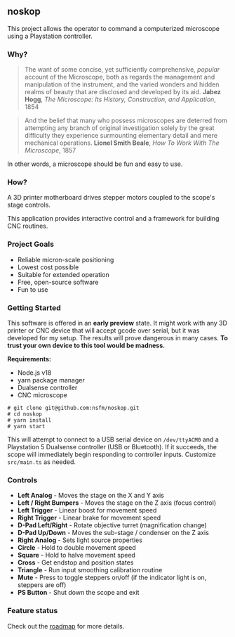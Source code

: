 ## noskop

This project allows the operator to command a computerized microscope using a Playstation controller.

### Why?

> The want of some concise, yet sufficiently comprehensive, _popular_ account of the Microscope, both as regards the management and manipulation of the instrument, and the varied wonders and hidden realms of beauty that are disclosed and developed by its aid. **Jabez Hogg**, _The Microscope: Its History, Construction, and Application_, 1854

> And the belief that many who possess microscopes are deterred from attempting any branch of original investigation solely by the great difficulty they experience surmounting elementary detail and mere mechanical operations. **Lionel Smith Beale**, _How To Work With The Microscope_, 1857

In other words, a microscope should be fun and easy to use.

### How?

A 3D printer motherboard drives stepper motors coupled to the scope's stage controls.

This application provides interactive control and a framework for building CNC routines.

### Project Goals

- Reliable micron-scale positioning
- Lowest cost possible
- Suitable for extended operation
- Free, open-source software
- Fun to use

### Getting Started

This software is offered in an **early preview** state. It might work with any 3D printer or CNC device
that will accept gcode over serial, but it was developed for my setup. The results will prove dangerous
in many cases. **To trust your own device to this tool would be madness.**

**Requirements:**

- Node.js v18
- yarn package manager
- Dualsense controller
- CNC microscope

```
# git clone git@github.com:nsfm/noskop.git
# cd noskop
# yarn install
# yarn start
```

This will attempt to connect to a USB serial device on `/dev/ttyACM0` and a Playstation 5
Dualsense controller (USB or Bluetooth). If it succeeds, the scope will immediately begin
responding to controller inputs. Customize `src/main.ts` as needed.

### Controls

- **Left Analog** - Moves the stage on the X and Y axis
- **Left / Right Bumpers** - Moves the stage on the Z axis (focus control)
- **Left Trigger** - Linear boost for movement speed
- **Right Trigger** - Linear brake for movement speed
- **D-Pad Left/Right** - Rotate objective turret (magnification change)
- **D-Pad Up/Down** - Moves the sub-stage / condenser on the Z axis
- **Right Analog** - Sets light source properties
- **Circle** - Hold to double movement speed
- **Square** - Hold to halve movement speed
- **Cross** - Get endstop and position states
- **Triangle** - Run input smoothing calibration routine
- **Mute** - Press to toggle steppers on/off (if the indicator light is on, steppers are off)
- **PS Button** - Shut down the scope and exit

### Feature status

Check out the [roadmap](ROADMAP.md) for more details.
